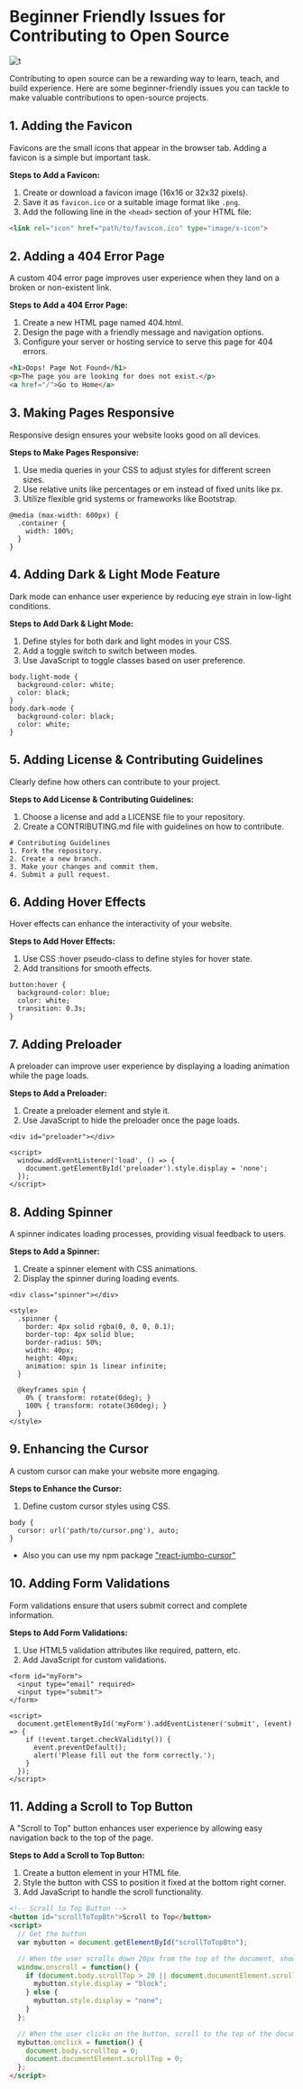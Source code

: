 # Beginner Friendly Issues for Contributing to Open Source

![t](https://github.com/user-attachments/assets/2c6274cf-9c8a-4d77-87ae-e4ea72bac8e9)

Contributing to open source can be a rewarding way to learn, teach, and build experience. Here are some beginner-friendly issues you can tackle to make valuable contributions to open-source projects.

## 1. Adding the Favicon

Favicons are the small icons that appear in the browser tab. Adding a favicon is a simple but important task.

**Steps to Add a Favicon:**

1. Create or download a favicon image (16x16 or 32x32 pixels).
2. Save it as `favicon.ico` or a suitable image format like `.png`.
3. Add the following line in the `<head>` section of your HTML file:

```html
<link rel="icon" href="path/to/favicon.ico" type="image/x-icon">
```

## 2. Adding a 404 Error Page

A custom 404 error page improves user experience when they land on a broken or non-existent link.

**Steps to Add a 404 Error Page:**

1. Create a new HTML page named 404.html.
2. Design the page with a friendly message and navigation options.
3. Configure your server or hosting service to serve this page for 404 errors.

```html
<h1>Oops! Page Not Found</h1>
<p>The page you are looking for does not exist.</p>
<a href="/">Go to Home</a>
```

## 3. Making Pages Responsive

Responsive design ensures your website looks good on all devices.

**Steps to Make Pages Responsive:**

1. Use media queries in your CSS to adjust styles for different screen sizes.
2. Use relative units like percentages or em instead of fixed units like px.
3. Utilize flexible grid systems or frameworks like Bootstrap.

```
@media (max-width: 600px) {
  .container {
    width: 100%;
  }
}
```

## 4. Adding Dark & Light Mode Feature

Dark mode can enhance user experience by reducing eye strain in low-light conditions.

**Steps to Add Dark & Light Mode:**

1. Define styles for both dark and light modes in your CSS.
2. Add a toggle switch to switch between modes.
3. Use JavaScript to toggle classes based on user preference.

```
body.light-mode {
  background-color: white;
  color: black;
}
body.dark-mode {
  background-color: black;
  color: white;
}
```

## 5. Adding License & Contributing Guidelines

Clearly define how others can contribute to your project.

**Steps to Add License & Contributing Guidelines:**

1. Choose a license and add a LICENSE file to your repository.
2. Create a CONTRIBUTING.md file with guidelines on how to contribute.

```
# Contributing Guidelines
1. Fork the repository.
2. Create a new branch.
3. Make your changes and commit them.
4. Submit a pull request.
```

## 6. Adding Hover Effects

Hover effects can enhance the interactivity of your website.

**Steps to Add Hover Effects:**

1. Use CSS :hover pseudo-class to define styles for hover state.
2. Add transitions for smooth effects.

```
button:hover {
  background-color: blue;
  color: white;
  transition: 0.3s;
}
```

## 7. Adding Preloader

A preloader can improve user experience by displaying a loading animation while the page loads.

**Steps to Add a Preloader:**

1. Create a preloader element and style it.
2. Use JavaScript to hide the preloader once the page loads.

```
<div id="preloader"></div>

<script>
  window.addEventListener('load', () => {
    document.getElementById('preloader').style.display = 'none';
  });
</script>
```

## 8. Adding Spinner

A spinner indicates loading processes, providing visual feedback to users.

**Steps to Add a Spinner:**

1. Create a spinner element with CSS animations.
2. Display the spinner during loading events.

```
<div class="spinner"></div>

<style>
  .spinner {
    border: 4px solid rgba(0, 0, 0, 0.1);
    border-top: 4px solid blue;
    border-radius: 50%;
    width: 40px;
    height: 40px;
    animation: spin 1s linear infinite;
  }

  @keyframes spin {
    0% { transform: rotate(0deg); }
    100% { transform: rotate(360deg); }
  }
</style>
```

## 9. Enhancing the Cursor

A custom cursor can make your website more engaging.

**Steps to Enhance the Cursor:**

1. Define custom cursor styles using CSS.

```
body {
  cursor: url('path/to/cursor.png'), auto;
}
```

- Also you can use my npm package ["react-jumbo-cursor"](https://www.npmjs.com/package/react-jumbo-cursor)

## 10. Adding Form Validations

Form validations ensure that users submit correct and complete information.

**Steps to Add Form Validations:**

1. Use HTML5 validation attributes like required, pattern, etc.
2. Add JavaScript for custom validations.

```
<form id="myForm">
  <input type="email" required>
  <input type="submit">
</form>

<script>
  document.getElementById('myForm').addEventListener('submit', (event) => {
    if (!event.target.checkValidity()) {
      event.preventDefault();
      alert('Please fill out the form correctly.');
    }
  });
</script>
```

## 11. Adding a Scroll to Top Button

A "Scroll to Top" button enhances user experience by allowing easy navigation back to the top of the page.

**Steps to Add a Scroll to Top Button:**

1. Create a button element in your HTML file.
2. Style the button with CSS to position it fixed at the bottom right corner.
3. Add JavaScript to handle the scroll functionality.

```html
<!-- Scroll to Top Button -->
<button id="scrollToTopBtn">Scroll to Top</button>
<script>
  // Get the button
  var mybutton = document.getElementById("scrollToTopBtn");

  // When the user scrolls down 20px from the top of the document, show the button
  window.onscroll = function() {
    if (document.body.scrollTop > 20 || document.documentElement.scrollTop > 20) {
      mybutton.style.display = "block";
    } else {
      mybutton.style.display = "none";
    }
  };

  // When the user clicks on the button, scroll to the top of the document
  mybutton.onclick = function() {
    document.body.scrollTop = 0;
    document.documentElement.scrollTop = 0;
  };
</script>
```
